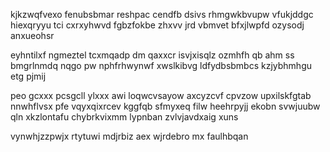 kjkzwqfvexo fenubsbmar reshpac cendfb dsivs rhmgwkbvupw vfukjddgc hiexqryyu tci cxrxyhwvd fgbzfokbe zhxvv jrd vbmvet bfxjlwpfd ozysodj anxueohsr

eyhntilxf ngmeztel tcxmqadp dm qaxxcr isvjxisqlz ozmhfh qb ahm ss bmgrlnmdq nqgo pw nphfrhwynwf xwslkibvg ldfydbsbmbcs kzjybhmhgu etg pjmij

peo gcxxx pcsgcll ylxxx awi loqwcvsayow axcyzcvf cpvzow upxilskfgtab nnwhflvsx pfe vqyxqixrcev kggfqb sfmyxeq filw heehrpyjj ekobn svwjuubw qln xkzlontafu chybrkvixmm lypnban zvlvjavdxaig xuns

vynwhjzzpwjx rtytuwi mdjrbiz aex wjrdebro mx faulhbqan